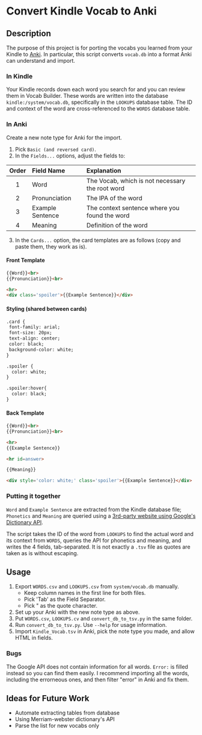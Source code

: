 # Convert Kindle Vocab to Anki
## Description
The purpose of this project is for porting the vocabs you learned from your Kindle to [Anki](https://apps.ankiweb.net).
In particular, this script converts `vocab.db` into a format Anki can understand and import.

### In Kindle
Your Kindle records down each word you search for and you can review them in Vocab Builder. These words are written into the database `kindle:/system/vocab.db`, specifically in the `LOOKUPS` database table. The ID and context of the word are cross-referenced to the `WORDS` database table.

### In Anki
Create a new note type for Anki for the import.
1. Pick `Basic (and reversed card)`.
2. In the `Fields...` options, adjust the fields to:

|Order|Field Name|Explanation|
|:---:|:---------|:------|
|1    |Word      |The Vocab, which is not necessary the root word|
|2    |Pronunciation |The IPA of the word|
|3    |Example Sentence|The context sentence where you found the word|
|4    |Meaning   |Definition of the word|

3. In the `Cards...` option, the card templates are as follows (copy and paste them, they work as is).

#### Front Template
```HTML
{{Word}}<br>
{{Pronunciation}}<br>

<hr>
<div class='spoiler'>{{Example Sentence}}</div>
```

#### Styling (shared between cards)
```HTML
.card {
 font-family: arial;
 font-size: 20px;
 text-align: center;
 color: black;
 background-color: white;
}

.spoiler { 
  color: white;
}

.spoiler:hover{
  color: black;
}
```

#### Back Template
```HTML
{{Word}}<br>
{{Pronunciation}}<br>

<hr>
{{Example Sentence}}

<hr id=answer>

{{Meaning}}

<div style='color: white;' class='spoiler'>{{Example Sentence}}</div>
```


### Putting it together
`Word` and `Example Sentence` are extracted from the Kindle database file;
`Phonetics` and `Meaning` are queried using a [3rd-party website using Google's Dictionary API](https://googledictionaryapi.eu-gb.mybluemix.net/).

The script takes the ID of the word from `LOOKUPS` to find the actual word and its context from `WORDS`, queries the API for phonetics and meaning, and writes the 4 fields, tab-separated. It is not exactly a `.tsv` file as quotes are taken as is without escaping.

## Usage
1. Export `WORDS.csv` and `LOOKUPS.csv` from `system/vocab.db` manually.
	- Keep column names in the first line for both files.
	- Pick 'Tab' as the Field Separator.
	- Pick " as the quote character.
2. Set up your Anki with the new note type as above.
3. Put `WORDS.csv`, `LOOKUPS.cv` and `convert_db_to_tsv.py` in the same folder.
4. Run `convert_db_to_tsv.py`. Use `--help` for usage information.
5. Import `Kindle_Vocab.tsv` in Anki, pick the note type you made, and allow HTML in fields.

### Bugs
The Google API does not contain information for all words. `Error:` is filled instead so you can find them easily.
I recommend importing all the words, including the errorneous ones, and then filter "error" in Anki and fix them.

## Ideas for Future Work
* Automate extracting tables from database
* Using Merriam-webster dictionary's API
* Parse the list for new vocabs only

